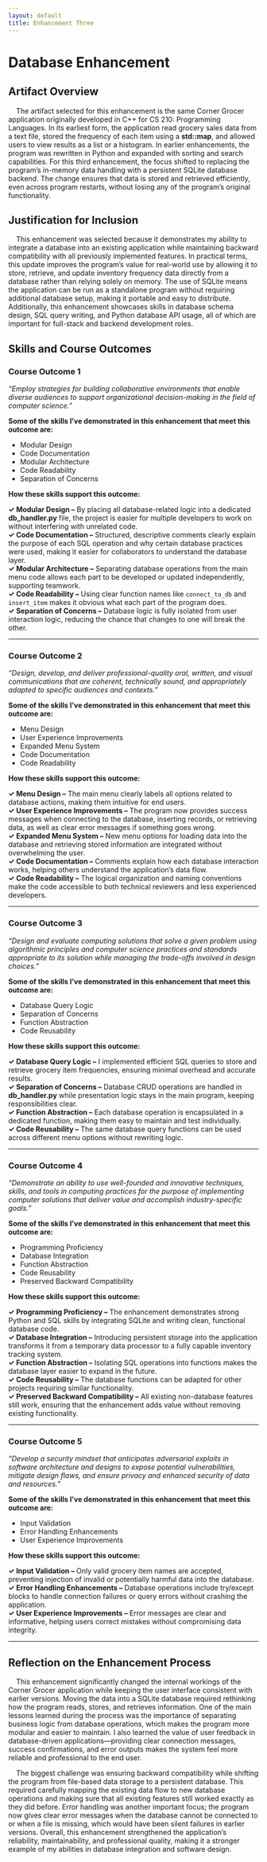 ```yaml
---
layout: default
title: Enhancement Three
---
```


# Database Enhancement

## Artifact Overview

&nbsp;&nbsp;&nbsp;&nbsp;The artifact selected for this enhancement is the same Corner Grocer application originally developed in C++ for CS 210: Programming Languages. In its earliest form, the application read grocery sales data from a text file, stored the frequency of each item using a **std::map**, and allowed users to view results as a list or a histogram. In earlier enhancements, the program was rewritten in Python and expanded with sorting and search capabilities. For this third enhancement, the focus shifted to replacing the program’s in-memory data handling with a persistent SQLite database backend. The change ensures that data is stored and retrieved efficiently, even across program restarts, without losing any of the program’s original functionality.

## Justification for Inclusion

&nbsp;&nbsp;&nbsp;&nbsp;This enhancement was selected because it demonstrates my ability to integrate a database into an existing application while maintaining backward compatibility with all previously implemented features. In practical terms, this update improves the program’s value for real-world use by allowing it to store, retrieve, and update inventory frequency data directly from a database rather than relying solely on memory. The use of SQLite means the application can be run as a standalone program without requiring additional database setup, making it portable and easy to distribute. Additionally, this enhancement showcases skills in database schema design, SQL query writing, and Python database API usage, all of which are important for full-stack and backend development roles.

## Skills and Course Outcomes

### Course Outcome 1
_“Employ strategies for building collaborative environments that enable diverse audiences to support organizational decision-making in the field of computer science.”_

**Some of the skills I’ve demonstrated in this enhancement that meet this outcome are:**

- Modular Design  
- Code Documentation  
- Modular Architecture  
- Code Readability  
- Separation of Concerns  

**How these skills support this outcome:**

**✓ Modular Design –** By placing all database-related logic into a dedicated **db_handler.py** file, the project is easier for multiple developers to work on without interfering with unrelated code.  
**✓ Code Documentation –** Structured, descriptive comments clearly explain the purpose of each SQL operation and why certain database practices were used, making it easier for collaborators to understand the database layer.  
**✓ Modular Architecture –** Separating database operations from the main menu code allows each part to be developed or updated independently, supporting teamwork.  
**✓ Code Readability –** Using clear function names like `connect_to_db` and `insert_item` makes it obvious what each part of the program does.  
**✓ Separation of Concerns –** Database logic is fully isolated from user interaction logic, reducing the chance that changes to one will break the other.  

---

### Course Outcome 2
_“Design, develop, and deliver professional-quality oral, written, and visual communications that are coherent, technically sound, and appropriately adapted to specific audiences and contexts.”_

**Some of the skills I’ve demonstrated in this enhancement that meet this outcome are:**

- Menu Design  
- User Experience Improvements  
- Expanded Menu System  
- Code Documentation  
- Code Readability  

**How these skills support this outcome:**

**✓ Menu Design –** The main menu clearly labels all options related to database actions, making them intuitive for end users.  
**✓ User Experience Improvements –** The program now provides success messages when connecting to the database, inserting records, or retrieving data, as well as clear error messages if something goes wrong.  
**✓ Expanded Menu System –** New menu options for loading data into the database and retrieving stored information are integrated without overwhelming the user.  
**✓ Code Documentation –** Comments explain how each database interaction works, helping others understand the application’s data flow.  
**✓ Code Readability –** The logical organization and naming conventions make the code accessible to both technical reviewers and less experienced developers.  

---

### Course Outcome 3
_“Design and evaluate computing solutions that solve a given problem using algorithmic principles and computer science practices and standards appropriate to its solution while managing the trade-offs involved in design choices.”_

**Some of the skills I’ve demonstrated in this enhancement that meet this outcome are:**

- Database Query Logic  
- Separation of Concerns  
- Function Abstraction  
- Code Reusability  

**How these skills support this outcome:**

**✓ Database Query Logic –** I implemented efficient SQL queries to store and retrieve grocery item frequencies, ensuring minimal overhead and accurate results.  
**✓ Separation of Concerns –** Database CRUD operations are handled in **db_handler.py** while presentation logic stays in the main program, keeping responsibilities clear.  
**✓ Function Abstraction –** Each database operation is encapsulated in a dedicated function, making them easy to maintain and test individually.  
**✓ Code Reusability –** The same database query functions can be used across different menu options without rewriting logic.  

---

### Course Outcome 4
_“Demonstrate an ability to use well-founded and innovative techniques, skills, and tools in computing practices for the purpose of implementing computer solutions that deliver value and accomplish industry-specific goals.”_

**Some of the skills I’ve demonstrated in this enhancement that meet this outcome are:**

- Programming Proficiency  
- Database Integration  
- Function Abstraction  
- Code Reusability  
- Preserved Backward Compatibility  

**How these skills support this outcome:**

**✓ Programming Proficiency –** The enhancement demonstrates strong Python and SQL skills by integrating SQLite and writing clean, functional database code.  
**✓ Database Integration –** Introducing persistent storage into the application transforms it from a temporary data processor to a fully capable inventory tracking system.  
**✓ Function Abstraction –** Isolating SQL operations into functions makes the database layer easier to expand in the future.  
**✓ Code Reusability –** The database functions can be adapted for other projects requiring similar functionality.  
**✓ Preserved Backward Compatibility –** All existing non-database features still work, ensuring that the enhancement adds value without removing existing functionality.  

---

### Course Outcome 5
_“Develop a security mindset that anticipates adversarial exploits in software architecture and designs to expose potential vulnerabilities, mitigate design flaws, and ensure privacy and enhanced security of data and resources.”_

**Some of the skills I’ve demonstrated in this enhancement that meet this outcome are:**

- Input Validation  
- Error Handling Enhancements  
- User Experience Improvements  

**How these skills support this outcome:**

**✓ Input Validation –** Only valid grocery item names are accepted, preventing injection of invalid or potentially harmful data into the database.  
**✓ Error Handling Enhancements –** Database operations include try/except blocks to handle connection failures or query errors without crashing the application.  
**✓ User Experience Improvements –** Error messages are clear and informative, helping users correct mistakes without compromising data integrity.  

---

## Reflection on the Enhancement Process

&nbsp;&nbsp;&nbsp;&nbsp;This enhancement significantly changed the internal workings of the Corner Grocer application while keeping the user interface consistent with earlier versions. Moving the data into a SQLite database required rethinking how the program reads, stores, and retrieves information. One of the main lessons learned during the process was the importance of separating business logic from database operations, which makes the program more modular and easier to maintain. I also learned the value of user feedback in database-driven applications—providing clear connection messages, success confirmations, and error outputs makes the system feel more reliable and professional to the end user.  

&nbsp;&nbsp;&nbsp;&nbsp;The biggest challenge was ensuring backward compatibility while shifting the program from file-based data storage to a persistent database. This required carefully mapping the existing data flow to new database operations and making sure that all existing features still worked exactly as they did before. Error handling was another important focus; the program now gives clear error messages when the database cannot be connected to or when a file is missing, which would have been silent failures in earlier versions. Overall, this enhancement strengthened the application’s reliability, maintainability, and professional quality, making it a stronger example of my abilities in database integration and software design.  
